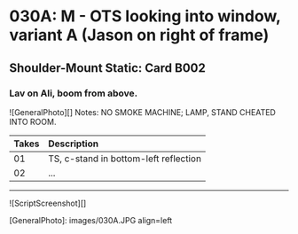 # 030A: M - OTS looking into window, variant A (Jason on right of frame)

## Shoulder-Mount Static: Card B002

### Lav on Ali, boom from above.

![GeneralPhoto][]
Notes: NO SMOKE MACHINE; LAMP, STAND CHEATED INTO ROOM.

| Takes | Description |
|:---|:----|
| 01 | TS, c-stand in bottom-left reflection |
| 02 | ... |

----

![ScriptScreenshot][]


[GeneralPhoto]:  images/030A.JPG align=left
